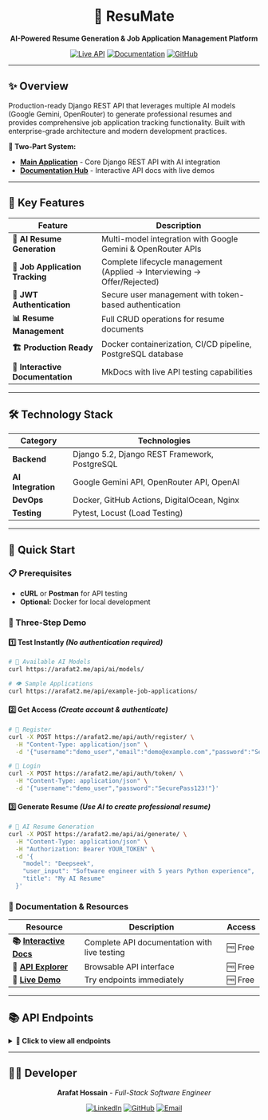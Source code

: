 <div align="center">

<h1>🚀 ResuMate</h1>

<p><strong>AI-Powered Resume Generation & Job Application Management Platform</strong></p>

[![Live API](https://img.shields.io/badge/Live%20API-arafat2.me-2196f3?style=for-the-badge&logo=link)](https://arafat2.me/api)
[![Documentation](https://img.shields.io/badge/Documentation-View%20Docs-4caf50?style=for-the-badge&logo=gitbook)](https://arafat2.me)
[![GitHub](https://img.shields.io/badge/Source-GitHub-24292e?style=for-the-badge&logo=github)](https://github.com/Arafat6462/ResuMate)

</div>

---

## ✨ **Overview**

Production-ready Django REST API that leverages multiple AI models (Google Gemini, OpenRouter) to generate professional resumes and provides comprehensive job application tracking functionality. Built with enterprise-grade architecture and modern development practices.

**🔗 Two-Part System:**
- **[Main Application](https://arafat2.me/api/)** - Core Django REST API with AI integration
- **[Documentation Hub](https://arafat2.me)** - Interactive API docs with live demos

---

## 🎯 **Key Features**

| Feature | Description |
|---------|-------------|
| **🤖 AI Resume Generation** | Multi-model integration with Google Gemini & OpenRouter APIs |
| **💼 Job Application Tracking** | Complete lifecycle management (Applied → Interviewing → Offer/Rejected) |
| **🔐 JWT Authentication** | Secure user management with token-based authentication |
| **📊 Resume Management** | Full CRUD operations for resume documents |
| **🏗️ Production Ready** | Docker containerization, CI/CD pipeline, PostgreSQL database |
| **📖 Interactive Documentation** | MkDocs with live API testing capabilities |

---

## 🛠️ **Technology Stack**

| Category | Technologies |
|----------|-------------|
| **Backend** | Django 5.2, Django REST Framework, PostgreSQL |
| **AI Integration** | Google Gemini API, OpenRouter API, OpenAI |
| **DevOps** | Docker, GitHub Actions, DigitalOcean, Nginx |
| **Testing** | Pytest, Locust (Load Testing) |

---

## 🚀 **Quick Start**

### **📋 Prerequisites**
- **cURL** or **Postman** for API testing
- **Optional:** Docker for local development

### **🎯 Three-Step Demo**

#### **1️⃣ Test Instantly** *(No authentication required)*
```bash
# 🧠 Available AI Models
curl https://arafat2.me/api/ai/models/

# 👁️ Sample Applications  
curl https://arafat2.me/api/example-job-applications/
```

#### **2️⃣ Get Access** *(Create account & authenticate)*
```bash
# 📝 Register
curl -X POST https://arafat2.me/api/auth/register/ \
  -H "Content-Type: application/json" \
  -d '{"username":"demo_user","email":"demo@example.com","password":"SecurePass123!","password2":"SecurePass123!"}'

# 🔑 Login  
curl -X POST https://arafat2.me/api/auth/token/ \
  -H "Content-Type: application/json" \
  -d '{"username":"demo_user","password":"SecurePass123!"}'
```

#### **3️⃣ Generate Resume** *(Use AI to create professional resume)*
```bash
# 🤖 AI Resume Generation
curl -X POST https://arafat2.me/api/ai/generate/ \
  -H "Content-Type: application/json" \
  -H "Authorization: Bearer YOUR_TOKEN" \
  -d '{
    "model": "Deepseek",
    "user_input": "Software engineer with 5 years Python experience",
    "title": "My AI Resume"
  }'
```

### **📖 Documentation & Resources**

| Resource | Description | Access |
|----------|-------------|--------|
| **📚 [Interactive Docs](https://arafat2.me)** | Complete API documentation with live testing | 🆓 Free |
| **🔌 [API Explorer](https://arafat2.me/api/)** | Browsable API interface | 🆓 Free |
| **🚀 [Live Demo](https://arafat2.me/live-demo/)** | Try endpoints immediately | 🆓 Free |

---

## 📚 **API Endpoints**

<details>
<summary><strong>🔗 Click to view all endpoints</strong></summary>

### **🔐 Authentication**
```bash
POST /api/auth/register/          # User registration
POST /api/auth/token/             # JWT token creation
POST /api/auth/token/refresh/     # Token refresh
```

### **🤖 AI & Resume Management**
```bash
GET  /api/ai/models/              # List available AI models
POST /api/ai/generate/            # Generate resume with AI
GET  /api/resumes/                # List user resumes
POST /api/resumes/                # Create new resume
GET  /api/resumes/{id}/           # Get specific resume
PUT  /api/resumes/{id}/           # Update resume
DELETE /api/resumes/{id}/         # Delete resume
```

### **💼 Job Application Tracking**
```bash
GET  /api/job-applications/       # List user applications
POST /api/job-applications/       # Create application
GET  /api/job-applications/{id}/  # Get specific application
PUT  /api/job-applications/{id}/  # Update application
DELETE /api/job-applications/{id}/ # Delete application
GET  /api/example-job-applications/ # Demo data (no auth)
```

</details>

---

## 👨‍💻 **Developer**

<div align="center">

**Arafat Hossain** - *Full-Stack Software Engineer*

[![LinkedIn](https://img.shields.io/badge/LinkedIn-0077b5?style=for-the-badge&logo=linkedin)](https://www.linkedin.com/in/arafat6462)
[![GitHub](https://img.shields.io/badge/GitHub-24292e?style=for-the-badge&logo=github)](https://github.com/Arafat6462)
[![Email](https://img.shields.io/badge/Email-FFFFFF?style=for-the-badge&logo=gmail&logoColor=d44638)](mailto:arafat6462@gmail.com)

</div>
